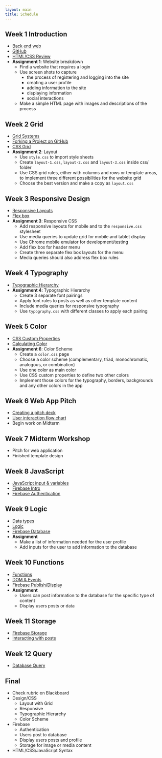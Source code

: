 ```yaml
---
layout: main
title: Schedule
---
```


## Week 1 **Introduction**
- [Back end web](notes/backend)
- [GitHub](notes/github/client)
- [HTML/CSS Review](notes/review)
- **Assignment 1**: Website breakdown
	- Find a website that requires a login
	- Use screen shots to capture 
		- the process of registering and logging into the site
		- creating a user profile
		- adding information to the site
		- displaying information
		- social interactions
	- Make a simple HTML page with images and descriptions of the process

## Week 2 **Grid**
- [Grid Systems](notes/grid/)
- [Forking a Project on GitHub](notes/github/fork)
- [CSS Grid](notes/grid/css/)
- **Assignment 2**: Layout
	- Use `style.css` to import style sheets
	- Create `layout-1.css`, `layout-2.css` and `layout-3.css` inside css/ folder
	- Use CSS grid rules, either with columns and rows or template areas, to implement three different possibilities for the website grid
	- Choose the best version and make a copy as `layout.css`

## Week 3 **Responsive Design**
- [Responsive Layouts](notes/responsive/media)
- [Flex box](notes/responsive/flex)
- **Assignment 3**: Responsive CSS
	- Add responsive layouts for mobile and to the `responsive.css` stylesheet
	- Use media queries to update grid for mobile and tablet display
	- Use Chrome mobile emulator for development/testing
	- Add flex box for header menu
	- Create three separate flex box layouts for the menu
	- Media queries should also address flex box rules

## Week 4 **Typography**
- [Typographic Hierarchy](notes/typography/)
- **Assignment 4**: Typographic Hierarchy
	- Create 3 separate font pairings
	- Apply font rules to posts as well as other template content
	- Include media queries for responsive typography
	- Use `typography.css` with different classes to apply each pairing

## Week 5 **Color**
- [CSS Custom Properties](notes/color/custom)
- [Calculating Color](notes/color/calculating) <!-- figure out how to refactor this -->
- **Assignment 6**: Color Scheme
	- Create a `color.css` page
	- Choose a color scheme (complementary, triad, monochromatic, analogous, or combination)
	- Use one color as main color
	- Use CSS custom properties to define two other colors
	- Implement those colors for the typography, borders, backgrounds and any other colors in the app

## Week 6 **Web App Pitch**
- [Creating a pitch deck](notes/pitch/)
- [User interaction flow chart](notes/ui/)
- Begin work on Midterm

## Week 7 **Midterm Workshop**
- Pitch for web application
- Finished template design

## Week 8 **JavaScript**
- [JavaScript input & variables](notes/javascript/input/)
- [Firebase Intro](notes/firebase/intro)
- [Firebase Authentication](notes/firebase/auth)

## Week 9 **Logic**
- [Data types](notes/javascript/data_types)
- [Logic](notes/javascript/logic)
- [Firebase Database](notes/firebase/db)
- **Assignment**
	- Make a list of information needed for the user profile
	- Add inputs for the user to add information to the database

## Week 10 **Functions**
- [Functions](notes/javascript/functions/)
- [DOM & Events](notes/javascript/events)
- [Firebase Publish/Display](notes/firebase/post)
- **Assignment**
	- Users can post information to the database for the specific type of content
	- Display users posts or data

## Week 11 **Storage**
- [Firebase Storage](notes/firebase/storage)
- [Interacting with posts](notes/firebase/likes)

## Week 12 **Query**
- [Database Query](notes/firebase/query)


## Final 
- Check rubric on Blackboard
- Design/CSS
	- Layout with Grid
	- Responsive
	- Typographic Hierarchy
	- Color Scheme
- Firebase
	- Authentication
	- Users post to database
	- Display users posts and profile
	- Storage for image or media content
- HTML/CSS/JavaScript Syntax

<!-- 
query

week 14 - workshop
week 15 - workshop

search/query
- get text and then check for string
- add tags, then search tags

## Week 11 **JSON Data & API**
- [JSON](notes/javascript/json)


## Week 13 **Data**
- [Google Maps API](notes/javascript/google_maps/)

## Week 14 **Final**
	to do for app
	- all users page
	- all posts page
	- user routes page
	- post route page
	- search function?
	

	other topics
- debugging

2019 redo
- local server
	- Terminal - cd Desktop/mmp350 - python -m SimpleHTTPServer 8000
	- editor.p5js.org ?? - need to understand file stuff on computer
	- firefox?? 

urls
- mmp, bmcc, mm.p, 
- mmp.pizza 9.99 (69.99)
- mmp.ninja 9.99 (24.99)
- mmp.computer 19.99 (39.99)
- mmp.codes 9.99 (69.99)

edit pad
- http://scratchpad.io/ - live code editing - in class collaborations?
- https://firebase.googleblog.com/2013/04/announcing-firepad-our-open-source.html

- new stuff
	- github desktop client no terminal
	- fork html projects for assignments
	- no brackets
	

http://www.scholastic.com/samsungacademy/downloads/SS4_IP_TeacherGuide.pdf
https://piktochart.com/blog/startup-pitch-decks-what-you-can-learn/ // safari
https://slidebean.com/blog/startups/pitch-deck-examples
pitch
- intro/one liner
- audience
- problem
- solution
- mock up
- flow chart

firebase stuff
https://firebase.google.com/docs/database/web/lists-of-data#reading_and_writing_lists
https://firebase.googleblog.com/2014/04/best-practices-arrays-in-firebase.html
https://stackoverflow.com/questions/45527780/node-js-iterate-through-nested-firebase-json-tree
http://shiffman.net/a2z/firebase/

midterm/final options
pitch a backend site -> build the backend site
design wireframes -> use class example


http://350spring14.blogs.peopleio.net/category/assignment/
 -->